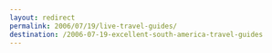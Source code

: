 ```yaml
---
layout: redirect
permalink: 2006/07/19/live-travel-guides/
destination: /2006-07-19-excellent-south-america-travel-guides
---
```

